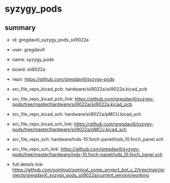 # syzygy_pods
 
## summary 
* id: gregdavill_syzygy_pods_sii9022a
* user: gregdavill
* name: syzygy_pods
* board: sii9022a
* repo: https://github.com/gregdavill/syzygy-pods
* src_file_repo_kicad_pcb: hardware/sii9022a/sii9022a.kicad_pcb
* src_file_repo_kicad_pcb_link: https://github.com/gregdavill/syzygy-pods/tree/master/hardware/sii9022a/sii9022a.kicad_pcb
* src_file_repo_kicad_sch: hardware/sii9022a/pMCU.kicad_sch
* src_file_repo_kicad_sch_link: https://github.com/gregdavill/syzygy-pods/tree/master/hardware/sii9022a/pMCU.kicad_sch

* src_file_repo_sch: hardware/lvds-10.1inch-panel/lvds_10.1inch_panel.sch
* src_file_repo_sch_link: https://github.com/gregdavill/syzygy-pods/tree/master/hardware/lvds-10.1inch-panel/lvds_10.1inch_panel.sch
* full details link: https://github.com/oomlout/oomlout_oomp_project_bot_v_2/tree/main/projects/gregdavill_syzygy_pods_sii9022a/current_version/working  






